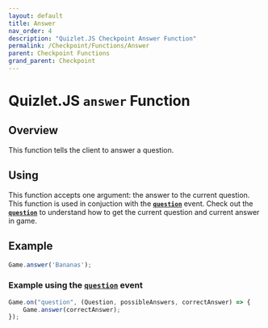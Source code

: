 ```yaml
---
layout: default
title: Answer
nav_order: 4
description: "Quizlet.JS Checkpoint Answer Function"
permalink: /Checkpoint/Functions/Answer
parent: Checkpoint Functions
grand_parent: Checkpoint
---
```


# Quizlet.JS `answer` Function

## Overview
This function tells the client to answer a question.

## Using
This function accepts one argument: the answer to the current question. This function is used in conjuction with the [**`question`**](/Checkpoint/Events/Question) event. Check out the [**`question`**](/Checkpoint/Events/Question) to understand how to get the current question and current answer in game.

## Example
```js
Game.answer('Bananas');
```
### Example using the [**`question`**](/Checkpoint/Events/Question) event
```js
Game.on("question", (Question, possibleAnswers, correctAnswer) => {
    Game.answer(correctAnswer);
});
```